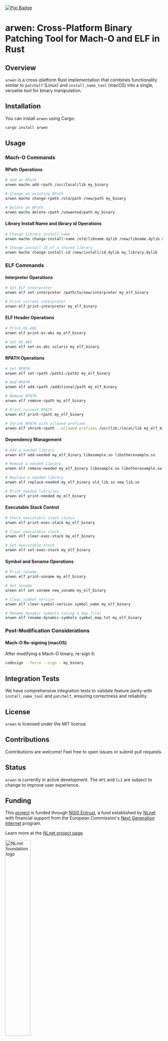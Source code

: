[![Pixi Badge][pixi-badge]][pixi-url]

[pixi-badge]:https://img.shields.io/endpoint?url=https://raw.githubusercontent.com/prefix-dev/pixi/main/assets/badge/v0.json&style=flat-square
[pixi-url]: https://pixi.sh


# arwen: Cross-Platform Binary Patching Tool for Mach-O and ELF in Rust

## Overview

`arwen` is a cross-platform Rust implementation that combines functionality similar to `patchelf` (Linux) and `install_name_tool` (macOS) into a single, versatile tool for binary manipulation.

## Installation

You can install `arwen` using Cargo:

```sh
cargo install arwen
```

## Usage

### Mach-O Commands

#### RPath Operations
```sh
# Add an RPath
arwen macho add-rpath /usr/local/lib my_binary

# Change an existing RPath
arwen macho change-rpath /old/path /new/path my_binary

# Delete an RPath
arwen macho delete-rpath /unwanted/path my_binary
```

#### Library Install Name and library id Operations
```sh
# Change library install name
arwen macho change-install-name /old/libname.dylib /new/libname.dylib my_binary

# Change install ID of a shared library
arwen macho change-install-id /new/install/id.dylib my_library.dylib
```

### ELF Commands

#### Interpreter Operations
```sh
# Set ELF interpreter
arwen elf set-interpreter /path/to/new/interpreter my_elf_binary

# Print current interpreter
arwen elf print-interpreter my_elf_binary
```

#### ELF Header Operations
```sh
# Print OS ABI
arwen elf print-os-abi my_elf_binary

# Set OS ABI
arwen elf set-os-abi solaris my_elf_binary
```

#### RPATH Operations
```sh
# Set RPATH
arwen elf set-rpath /path1:/path2 my_elf_binary

# Add RPATH
arwen elf add-rpath /additional/path my_elf_binary

# Remove RPATH
arwen elf remove-rpath my_elf_binary

# Print current RPATH
arwen elf print-rpath my_elf_binary

# Shrink RPATH with allowed prefixes
arwen elf shrink-rpath --allowed-prefixes /usr/lib:/local/lib my_elf_binary
```

#### Dependency Management
```sh
# Add a needed library
arwen elf add-needed my_elf_binary libexample.so libotherexample.so

# Remove a needed library
arwen elf remove-needed my_elf_binary libexample.so libotherexample.so

# Replace a needed library
arwen elf replace-needed my_elf_binary old_lib.so new_lib.so

# Print needed libraries
arwen elf print-needed my_elf_binary
```

#### Executable Stack Control
```sh
# Check executable stack status
arwen elf print-exec-stack my_elf_binary

# Clear executable stack
arwen elf clear-exec-stack my_elf_binary

# Set executable stack
arwen elf set-exec-stack my_elf_binary
```

#### Symbol and Soname Operations
```sh
# Print soname
arwen elf print-soname my_elf_binary

# Set soname
arwen elf set-soname new_soname my_elf_binary

# Clear symbol version
arwen elf clear-symbol-version symbol_name my_elf_binary

# Rename dynamic symbols (using a map file)
arwen elf rename-dynamic-symbols symbol_map.txt my_elf_binary
```

### Post-Modification Considerations

#### Mach-O Re-signing (macOS)
After modifying a Mach-O binary, re-sign it:

```sh
codesign --force --sign - my_binary
```


## Integration Tests

We have comprehensive integration tests to validate feature parity with `install_name_tool` and `patchelf`, ensuring correctness and reliability.

## License

`arwen` is licensed under the MIT license.

## Contributions

Contributions are welcome! Feel free to open issues or submit pull requests.


<!-- ## Development

### Mac OS
Right now `binutils` or `elf-utils` are not available on `conda-forge` for macos platforms.
You need to install them with brew
```sh
# install binutils which contains readelf
brew install binutils
# by default they are all prefixed with g
# you need to create a symlink to readelf
sudo ln -s /usr/local/bin/greadelf /usr/local/bin/readelf
``` -->

## Status

`arwen` is currently in active development. The `API` and `CLI` are subject to change to improve user experience.

## Funding

This [project](https://nlnet.nl/project/ELF-rusttools/) is funded through [NGI0 Entrust](https://nlnet.nl/entrust), a fund established by [NLnet](https://nlnet.nl) with financial support from the European Commission's [Next Generation Internet](https://ngi.eu) program.

Learn more at the [NLnet project page](https://nlnet.nl/project/ELF-rusttools).

[<img src="https://nlnet.nl/logo/banner.png" alt="NLnet foundation logo" width="40%" />](https://nlnet.nl)

[<img src="https://nlnet.nl/image/logos/NGI0_tag.svg" alt="NGI Zero Logo" width="40%" />](https://nlnet.nl/entrust)
